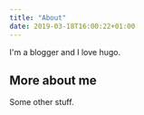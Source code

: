 ```yaml
---
title: "About"
date: 2019-03-18T16:00:22+01:00
---
```

I'm a blogger and I love hugo.

## More about me

Some other stuff.
